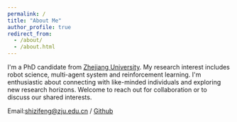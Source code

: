 ```yaml
---
permalink: /
title: "About Me"
author_profile: true
redirect_from: 
  - /about/
  - /about.html
---
```


I'm a PhD candidate from [Zhejiang University](https://www.zju.edu.cn/). My research interest includes robot science, multi-agent system and reinforcement learning. I'm enthusiastic about connecting with like-minded individuals and exploring new research horizons. Welcome to reach out for collaboration or to discuss our shared interests.

Email:shizifeng@zju.edu.cn / [Github](https://github.com/ShiZifeng) 
